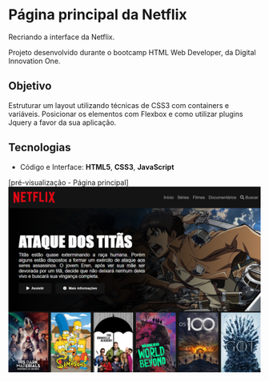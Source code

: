 # Página principal da Netflix

Recriando a interface da Netflix.

Projeto desenvolvido durante o bootcamp HTML Web Developer, da Digital Innovation One.

## Objetivo
Estruturar um layout utilizando técnicas de CSS3 com containers e variáveis. Posicionar os elementos com Flexbox e como utilizar plugins Jquery a favor da sua aplicação.

## Tecnologias
* Código e Interface: **HTML5**, **CSS3**, **JavaScript**

[pré-visualização - Página principal]
![img](img/screenshot-home-page-netflix.png)
